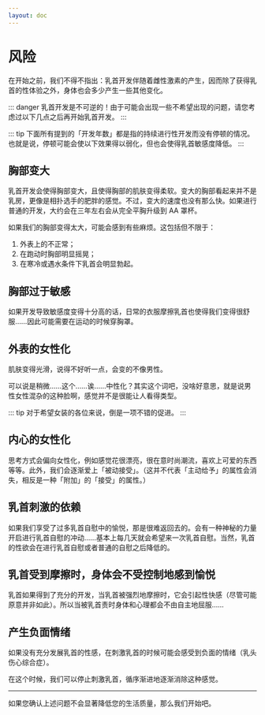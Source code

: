 ```yaml
---
layout: doc
---
```

# 风险

在开始之前，我们不得不指出：乳首开发伴随着雌性激素的产生，因而除了获得乳首的性体验之外，身体也会多少产生一些其他变化。

::: danger 
乳首开发是不可逆的！由于可能会出现一些不希望出现的问题，请您考虑过以下几点之后再开始乳首开发。 
:::

::: tip 
下面所有提到的「开发年数」都是指的持续进行性开发而没有停顿的情况。也就是说，停顿可能会使以下效果得以弱化，但也会使得乳首敏感度降低。 
:::

## 胸部变大[​](#胸部变大 "胸部变大的直接链接")

乳首开发会使得胸部变大，且使得胸部的肌肤变得柔软。变大的胸部看起来并不是乳房，更像是相扑选手的肥胖的感觉。不过，变大的速度也没有那么快。如果进行普通的开发，大约会在三年左右会从完全平胸升级到 AA 罩杯。

如果我们的胸部变得太大，可能会感到有些麻烦。这包括但不限于：

1.  外表上的不正常；
2.  在跑动时胸部明显摇晃；
3.  在寒冷或遇水条件下乳首会明显勃起。

## 胸部过于敏感[​](#胸部过于敏感 "胸部过于敏感的直接链接")

如果开发导致敏感度变得十分高的话，日常的衣服摩擦乳首也使得我们变得很舒服……因此可能需要在运动的时候穿胸罩。

## 外表的女性化[​](#外表的女性化 "外表的女性化的直接链接")

肌肤变得光滑，说得不好听一点，会变的不像男性。

可以说是稍微……这个……诶……中性化？其实这个词吧，没啥好意思，就是说男性女性混杂的这种脸啊，感觉并不是很能让人看得类型。

::: tip 
对于希望女装的各位来说，倒是一项不错的促进。 
:::

## 内心的女性化[​](#内心的女性化 "内心的女性化的直接链接")

思考方式会偏向女性化，例如感觉花很漂亮，很在意时尚潮流，喜欢上可爱的东西等等。此外，我们会逐渐爱上「被动接受」。（这并不代表「主动给予」的属性会消失，相反是一种「附加」的「接受」的属性。）

## 乳首刺激的依赖[​](#乳首刺激的依赖 "乳首刺激的依赖的直接链接")

如果我们享受了过多乳首自慰中的愉悦，那是很难返回去的。会有一种神秘的力量开启进行乳首自慰的冲动……基本上每几天就会希望来一次乳首自慰。当然，乳首的性欲会在进行乳首自慰或者普通的自慰之后降低的。

## 乳首受到摩擦时，身体会不受控制地感到愉悦[​](#乳首受到摩擦时身体会不受控制地感到愉悦 "乳首受到摩擦时，身体会不受控制地感到愉悦的直接链接")

乳首如果得到了充分的开发，当乳首被强烈地摩擦时，它会引起性快感（尽管可能原意并非如此）。所以当被乳首责时身体和心理都会不由自主地屈服……

## 产生负面情绪[​](#产生负面情绪 "产生负面情绪的直接链接")

如果没有充分发展乳首的性感，在刺激乳首的时候可能会感受到负面的情绪（乳头伤心综合症）。

在这个时候，我们可以停止刺激乳首，循序渐进地逐渐消除这种感觉。

* * *

如果您确认上述问题不会显著降低您的生活质量，那么我们开始吧。